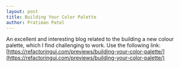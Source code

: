 ```yaml
---
layout: post
title: Building Your Color Palette
author: Pratiman Patel
---
```


An excellent and interesting blog related to the building a new colour palette, which I find challenging to work. Use the following link: [https://refactoringui.com/previews/building-your-color-palette/](https://refactoringui.com/previews/building-your-color-palette/)